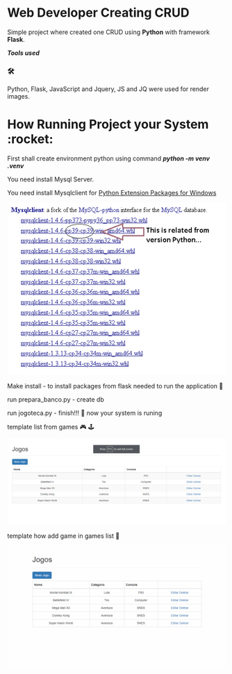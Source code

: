 

<h1>
    Web Developer Creating CRUD
</h1>

Simple project where created one CRUD using **Python** with framework **Flask**.

_**Tools used**_<h3>:hammer_and_wrench:</h3>

Python, Flask, JavaScript and Jquery, JS and JQ were used for render images.


<h1> How Running Project your System :rocket:</h1> 

First shall create environment python using command _**python -m venv .venv**_

You need install Mysql Server.

You need install Mysqlclient for [Python Extension Packages for Windows](https://www.lfd.uci.edu/~gohlke/pythonlibs/#mysqlclient)

![!image](ImagesAndGif-forProject/PythonExtension.png) 

Make install - to install packages from flask needed to run the application :construction_worker:

run prepara_banco.py - create db

run jogoteca.py - finish!!! :rocket: now your system is runing

template list from games :video_game: :joystick:

![!image](ImagesAndGif-forProject/ListGames.png)

template how add game in games list :bookmark_tabs:

![](ImagesAndGif-forProject/AddGameInList.gif)



